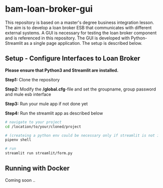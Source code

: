 # bam-loan-broker-gui
This repository is based on a master's degree business integration lesson. 
The aim is to develop a loan broker ESB that communicates with different external systems.
A GUI is necessary for testing the loan broker component and is referenced in this repository.
The GUI is developed with Python-Streamlit as a single page application. The setup is described below.

## Setup - Configure Interfaces to Loan Broker
**Please ensure that Python3 and Streamlit are installed.**

**Step1:** Clone the repository

**Step2:** Modify the **/global.cfg**-file and set the groupname, group password and mule esb interface

**Step3:** Run your mule app if not done yet

**Step4:** Run the streamlit app as described below

```bash
# navigate to your project
cd /location/to/your/cloned/project

# (createing a python env could be necessary only if streamlit is not installed on host)
pipenv shell

# run
streamlit run streamlit/form.py
```

## Running with Docker
Coming soon ..